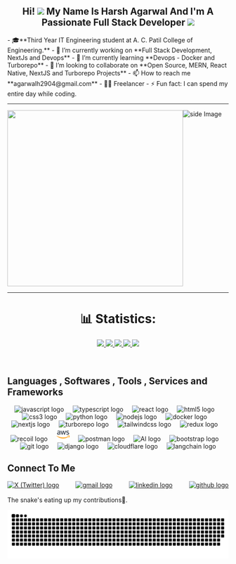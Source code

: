 <h2 align="center">Hi! <img src="https://github.com/TheDudeThatCode/TheDudeThatCode/blob/master/Assets/Hi.gif" width="35" /> My Name Is Harsh Agarwal And I'm A Passionate Full Stack Developer <img src="https://github.com/TheDudeThatCode/TheDudeThatCode/blob/master/Assets/Developer.gif" width="45" /></h2>
- 🎓**Third Year IT Engineering student at A. C. Patil College of Engineering.**
- 🔭 I’m currently working on **Full Stack Development, NextJs and Devops**
- 🌱 I’m currently learning **Devops - Docker and Turborepo**
- 👯 I’m looking to collaborate on **Open Source, MERN, React Native, NextJS and Turborepo Projects**
- 📫 How to reach me **agarwalh2904@gmail.com**
 - 👨‍💻 Freelancer
- ⚡ Fun fact: I can spend my entire day while coding.
  <hr>
<div style="display:flex">
 <img src="https://github.com/Adam-pw/Adam-pw/blob/main/animation_500_kxa883sd.gif" width="400" height="400"/>
<img src="https://github.com/kumarjeetray/kumarjeetray/blob/main/life_balance.gif" alt="side Image" align="right" width="400" height="400" />
</div>
<hr>
<div>
<h1 align="center"> 📊 Statistics: </h1>
<div align="center">
  <a href="https://github.com/vn7n24fzkq/github-profile-summary-cards">
    <img src="https://github-profile-summary-cards.vercel.app/api/cards/profile-details?username=Harry101969&theme=midnight_purple" />
  </a>
  <a href="https://github.com/vn7n24fzkq/github-profile-summary-cards">
    <img src="https://github-profile-summary-cards.vercel.app/api/cards/repos-per-language?username=Harry101969&theme=midnight_purple" />
  </a>
  <a href="https://github.com/vn7n24fzkq/github-profile-summary-cards">
    <img src="https://github-profile-summary-cards.vercel.app/api/cards/most-commit-language?username=Harry101969&theme=midnight_purple" />
  </a>
  <a href="https://github.com/vn7n24fzkq/github-profile-summary-cards">
    <img src="https://github-profile-summary-cards.vercel.app/api/cards/stats?username=Harry101969&theme=midnight_purple" />
  </a>
  <a href="https://github.com/vn7n24fzkq/github-profile-summary-cards">
    <img src="https://github-profile-summary-cards.vercel.app/api/cards/productive-time?username=Harry101969&theme=midnight_purple&utcOffset=8" />
  </a>
</div>
<br>
</div>
 
<!---  <div align="center>
  <img align="right" height="300" width="500" src="https://raw.githubusercontent.com/mikonoid/mikonoid/main/images/gifs/coder3.gif" />
</div> --->

<br/>
<h2>Languages , Softwares , Tools , Services and Frameworks</h2>
<div align="center">
  <img src="https://cdn.jsdelivr.net/gh/devicons/devicon/icons/javascript/javascript-original.svg" height="30" alt="javascript logo" />
  <img width="12" />
  <img src="https://cdn.jsdelivr.net/gh/devicons/devicon/icons/typescript/typescript-original.svg" height="30" alt="typescript logo" />
  <img width="12" />
  <img src="https://cdn.jsdelivr.net/gh/devicons/devicon/icons/react/react-original.svg" height="30" alt="react logo" />
  <img width="12" />
  <img src="https://cdn.jsdelivr.net/gh/devicons/devicon/icons/html5/html5-original.svg" height="30" alt="html5 logo" />
  <img width="12" />
  <img src="https://cdn.jsdelivr.net/gh/devicons/devicon/icons/css3/css3-original.svg" height="30" alt="css3 logo" />
  <img width="12" />
  <img src="https://cdn.jsdelivr.net/gh/devicons/devicon/icons/python/python-original.svg" height="30" alt="python logo" />
  <img width="12" />
  <img src="https://cdn.jsdelivr.net/gh/devicons/devicon/icons/nodejs/nodejs-original.svg" height="30" alt="nodejs logo" />
  <img width="12" />
  <img src="https://cdn.jsdelivr.net/gh/devicons/devicon/icons/docker/docker-original.svg" height="30" alt="docker logo" />
  <img width="12" />
  <img src="https://cdn.jsdelivr.net/gh/devicons/devicon/icons/nextjs/nextjs-original.svg" height="30" alt="nextjs logo" />
  <img width="12" />
  <img src="https://img.shields.io/badge/turborepo-%236B46C1.svg?style=for-the-badge&logo=turborepo&logoColor=white" height="30" alt="turborepo logo" />
  <img width="12" />
  <img src="https://github.com/user-attachments/assets/7f78bba4-169a-4989-91dd-b1d7136bf975" height="30" alt="tailwindcss logo" />
  <img width="12" />
  <img src="https://cdn.jsdelivr.net/gh/devicons/devicon/icons/redux/redux-original.svg" height="30" alt="redux logo" />
  <img width="12" />
  <img src="https://github.com/user-attachments/assets/5a612e17-7f97-4d7a-be00-8acd90ee87f4" height="30" alt="recoil logo" />
  <img width="12" />
  <img src="https://raw.githubusercontent.com/devicons/devicon/master/icons/amazonwebservices/amazonwebservices-original-wordmark.svg" height="30" alt="aws logo" />
  <img width="12" />
  <img src="https://cdn.jsdelivr.net/gh/devicons/devicon/icons/postman/postman-original.svg" height="30" alt="postman logo" />
  <img width="12" />
  <img src="https://github.com/user-attachments/assets/b4d56ff8-1e7d-43fc-9d88-79894b67f845" height="30" alt="AI logo" />
  <img width="12" />
  <img src="https://github.com/user-attachments/assets/7371b74f-a846-4344-b8f8-1a2ecf65d318" height="30" alt="bootstrap logo" />
  <img width="12" />
  <img src="https://cdn.jsdelivr.net/gh/devicons/devicon/icons/git/git-original.svg" height="30" alt="git logo" />
  <img width="12" />
  <img src="https://github.com/user-attachments/assets/7555b1fb-3b69-47a7-8ad0-fd75a30c5f1e" height="30" alt="django logo" />
  <img width="12" />
  <img src="https://cdn.jsdelivr.net/gh/devicons/devicon/icons/cloudflare/cloudflare-original.svg" height="30" alt="cloudflare logo" />
   <img width="12" />
  <img src="https://github.com/user-attachments/assets/cf388985-d014-40a8-9dd1-39aac1928d51" height="30" alt="langchain logo" />
</div>




###
<h2>Connect To Me</h2>
<div align="center"style="display: flex; justify-content: space-between; ">
   <a href="https://x.com/harshagarwal_29" target="_blank">
    <img src="https://img.shields.io/static/v1?message=TwitterX&logo=X&label=&color=181717&logoColor=white&labelColor=&style=for-the-badge" height="35" alt="X (Twitter) logo"  />
  </a>
  <a href="mailto:harshagrawal2904@gmail.com" target="_blank">
    <img src="https://img.shields.io/static/v1?message=Gmail&logo=gmail&label=&color=D14836&logoColor=white&labelColor=&style=for-the-badge" height="35" alt="gmail logo"  />
  </a>
  <a href="https://www.linkedin.com/in/harsh-agarwal-6ba105284" target="_blank">
    <img src="https://img.shields.io/static/v1?message=LinkedIn&logo=linkedin&label=&color=0077B5&logoColor=white&labelColor=&style=for-the-badge" height="35" alt="linkedin logo"  />
  </a>
  <a href="https://github.com/Harry101969" target="_blank">
    <img src="https://img.shields.io/static/v1?message=GitHub&logo=github&label=&color=181717&logoColor=white&labelColor=&style=for-the-badge" height="35" alt="github logo"  />
  </a>
</div>
<!-- <img align="center" height="150" width="300" src="https://raw.githubusercontent.com/mikonoid/mikonoid/main/images/gifs/coder3.gif" /> -->


<!--<div align="center">
<br clear="both">
<img src="https://raw.githubusercontent.com/Harry101969/Harry101969/output/snake.svg" alt="Snake animation" />
</div> -->
<br>
The snake's eating up my contributions🐍.
<p align="center">
  <img  src="https://raw.githubusercontent.com/Elanza-48/Elanza-48/main/resources/img/github-contribution-grid-snake.svg"
    alt="example" />
</p>



